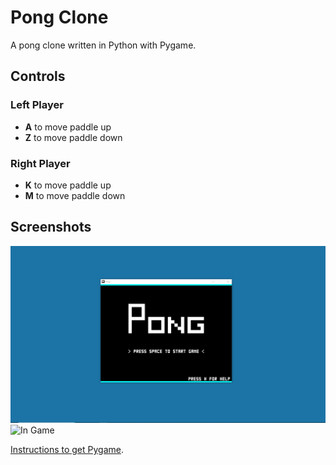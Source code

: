 # Pong Clone
A pong clone written in Python with Pygame.


## Controls
### Left Player
* **A** to move paddle up
* **Z** to move paddle down

### Right Player
* **K** to move paddle up
* **M** to move paddle down

## Screenshots

![Main Menu](images/pong-clone-1.png?raw=true "Main Menu")
![In Game](/images/pong-clone-2.png?raw=true "In Game")

[Instructions to get Pygame](https://www.pygame.org/wiki/GettingStarted "GettingStarted — pygame wiki").

